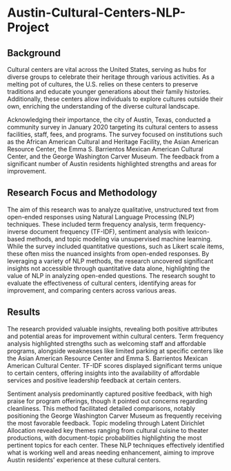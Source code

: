 # Austin-Cultural-Centers-NLP-Project

## Background

Cultural centers are vital across the United States, serving as hubs for diverse groups to celebrate their heritage through various activities. As a melting pot of cultures, the U.S. relies on these centers to preserve traditions and educate younger generations about their family histories. Additionally, these centers allow individuals to explore cultures outside their own, enriching the understanding of the diverse cultural landscape.

Acknowledging their importance, the city of Austin, Texas, conducted a community survey in January 2020 targeting its cultural centers to assess facilities, staff, fees, and programs. The survey focused on institutions such as the African American Cultural and Heritage Facility, the Asian American Resource Center, the Emma S. Barrientos Mexican American Cultural Center, and the George Washington Carver Museum. The feedback from a significant number of Austin residents highlighted strengths and areas for improvement.

## Research Focus and Methodology

The aim of this research was to analyze qualitative, unstructured text from open-ended responses using Natural Language Processing (NLP) techniques. These included term frequency analysis, term frequency-inverse document frequency (TF-IDF), sentiment analysis with lexicon-based methods, and topic modeling via unsupervised machine learning. While the survey included quantitative questions, such as Likert scale items, these often miss the nuanced insights from open-ended responses. By leveraging a variety of NLP methods, the research uncovered significant insights not accessible through quantitative data alone, highlighting the value of NLP in analyzing open-ended questions. The research sought to evaluate the effectiveness of cultural centers, identifying areas for improvement, and comparing centers across various areas.

## Results

The research provided valuable insights, revealing both positive attributes and potential areas for improvement within cultural centers. Term frequency analysis highlighted strengths such as welcoming staff and affordable programs, alongside weaknesses like limited parking at specific centers like the Asian American Resource Center and Emma S. Barrientos Mexican American Cultural Center. TF-IDF scores displayed significant terms unique to certain centers, offering insights into the availability of affordable services and positive leadership feedback at certain centers.

Sentiment analysis predominantly captured positive feedback, with high praise for program offerings, though it pointed out concerns regarding cleanliness. This method facilitated detailed comparisons, notably positioning the George Washington Carver Museum as frequently receiving the most favorable feedback. Topic modeling through Latent Dirichlet Allocation revealed key themes ranging from cultural cuisine to theater productions, with document-topic probabilities highlighting the most pertinent topics for each center. These NLP techniques effectively identified what is working well and areas needing enhancement, aiming to improve Austin residents' experience at these cultural centers.
